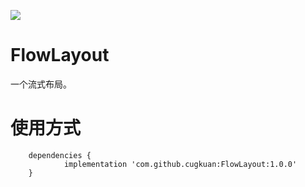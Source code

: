 [![](https://jitpack.io/v/cugkuan/FlowLayout.svg)](https://jitpack.io/#cugkuan/FlowLayout)
# FlowLayout
一个流式布局。

# 使用方式
```
	dependencies {
	        implementation 'com.github.cugkuan:FlowLayout:1.0.0'
	}
```
